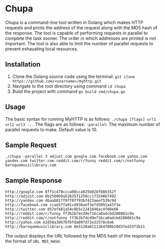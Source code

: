 # Chupa
Chupa is a command-line tool written in Golang which makes HTTP requests and prints the address of the request along with the MD5 hash of the response. The tool is capable of performing requests in parallel to complete the task sooner. The order in which addresses are printed is not important. The tool is also able to limit the number of parallel requests to prevent exhausting local resources.

## Installation
1. Clone the Golang source code using the terminal: `git clone https://github.com/<username>/myhttp.git`
2. Navigate to the root directory using command `cd chupa`
3. Build the project with command `go build cmd/chupa.go`

## Usage
The basic syntax for running MyHTTP is as follows:
`./chupa [flags] url1 url2 url3 ...`
The flags are as follows:
`-parallel`: The maximum number of parallel requests to make. Default value is 10.

## Sample Request
`./chupa -parallel 3 adjust.com google.com facebook.com yahoo.com yandex.com twitter.com reddit.com/r/funny reddit.com/r/notfunny baroquemusiclibrary.com`

## Sample Response
`http://google.com 8ff1c478ccca08cca025b028f68b352f` <br/>
`http://adjust.com 6b2560b9a5262571258cc173248b7492` <br/>
`http://yandex.com 4baab01ff9ff0f793bf423aeef539c9d` <br/>
`http://facebook.com ccae5ffa91c4936aef3efd5091a43f3e` <br/>
`http://twitter.com 857efe81a54c8b5c2241846ac4f08e66` <br/>
`http://reddit.com/r/funny ff3b2b7dcd9e716ca0adcbd208061c9a` <br/>
`http://reddit.com/r/notfunny ff3b2b7dcd9e716ca0adcbd208061c9a` <br/>
`http://yahoo.com e2d50a30b7bfbfda097d72e32578c6a6` <br/>
`http://baroquemusiclibrary.com 8e5138a0111364f08b10d37ed3371b11`

The output displays the URL followed by the MD5 hash of the response in the format of `URL MD5_HASH`.



